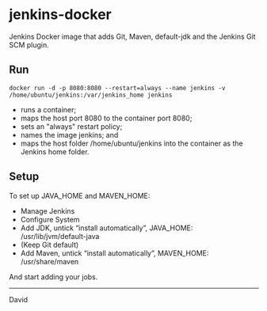 # jenkins-docker
Jenkins Docker image that adds Git, Maven, default-jdk and the Jenkins Git SCM plugin.

## Run

```
docker run -d -p 8080:8080 --restart=always --name jenkins -v /home/ubuntu/jenkins:/var/jenkins_home jenkins
```

 * runs a container;
 * maps the host port 8080 to the container port 8080;
 * sets an "always" restart policy;
 * names the image jenkins; and
 * maps the host folder /home/ubuntu/jenkins into the container as the Jenkins home folder.

## Setup

To set up JAVA_HOME and MAVEN_HOME:
 * Manage Jenkins
 * Configure System
 * Add JDK, untick “install automatically”, JAVA_HOME: /usr/lib/jvm/default-java
 * (Keep Git default)
 * Add Maven, untick “install automatically”, MAVEN_HOME: /usr/share/maven

And start adding your jobs.

---

David